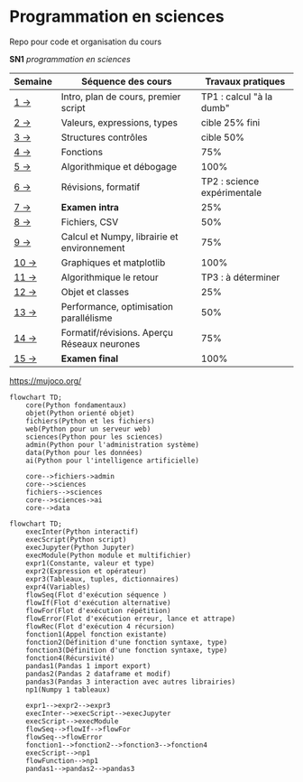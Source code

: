 # Programmation en sciences
Repo pour code et organisation du cours 

**SN1** *programmation en sciences*

| Semaine                | Séquence des cours                          | Travaux pratiques           |
|------------------------|---------------------------------------------|-----------------------------|
| [1 →](seances/01.md)   | Intro, plan de cours, premier script        | TP1 : calcul "à la dumb"    |
| [2 →](seances/02.md)   | Valeurs, expressions, types                 | cible 25% fini              |
| [3 →](seances/03.md)   | Structures contrôles                        | cible 50%                   |
| [4 →](seances/04.md)   | Fonctions                                   | 75%                         |
| [5 →](seances/05.md)   | Algorithmique et débogage                   | 100%                        |
| [6 →](seances/06.md)   | Révisions, formatif                         | TP2 : science expérimentale |
| [7 →](seances/07.md)   | **Examen intra**                            | 25%                         |
| [8 →](seances/08.md)   | Fichiers, CSV                               | 50%                         |
| [9 →](seances/09.md)   | Calcul et Numpy, librairie et environnement | 75%                         |
| [10 →](seances/10.md)  | Graphiques et matplotlib                    | 100%                        |
| [11 →](seances/11.md)  | Algorithmique le retour                     | TP3 : à déterminer          |
| [12 →](seances/12.md) | Objet et classes                            | 25%                         |
| [13 →](seances/13.md) | Performance, optimisation parallélisme      | 50%                         |
| [14 →](seances/14.md) | Formatif/révisions. Aperçu Réseaux neurones | 75%                         |
| [15 →](seances/15.md) | **Examen final**                            | 100%                        |


https://mujoco.org/

```mermaid
flowchart TD;
    core(Python fondamentaux)
    objet(Python orienté objet)
    fichiers(Python et les fichiers)
    web(Python pour un serveur web)
    sciences(Python pour les sciences)
    admin(Python pour l'administration système)
    data(Python pour les données)
    ai(Python pour l'intelligence artificielle)
    
    core-->fichiers->admin
    core-->sciences
    fichiers-->sciences
    core-->sciences->ai
    core-->data
```


```mermaid
flowchart TD;
    execInter(Python interactif)
    execScript(Python script)
    execJupyter(Python Jupyter)
    execModule(Python module et multifichier)
    expr1(Constante, valeur et type)
    expr2(Expression et opérateur)
    expr3(Tableaux, tuples, dictionnaires)
    expr4(Variables)
    flowSeq(Flot d'exécution séquence )
    flowIf(Flot d'exécution alternative)
    flowFor(Flot d'exécution répétition)
    flowError(Flot d'exécution erreur, lance et attrape)
    flowRec(Flot d'exécution 4 récursion)
    fonction1(Appel fonction existante)
    fonction2(Définition d'une fonction syntaxe, type)
    fonction3(Définition d'une fonction syntaxe, type)
    fonction4(Récursivité)
    pandas1(Pandas 1 import export)
    pandas2(Pandas 2 dataframe et modif)
    pandas3(Pandas 3 interaction avec autres librairies)
    np1(Numpy 1 tableaux)
    
    expr1-->expr2-->expr3
    execInter-->execScript-->execJupyter
    execScript-->execModule
    flowSeq-->flowIf-->flowFor
    flowSeq-->flowError
    fonction1-->fonction2-->fonction3-->fonction4
    execScript-->np1
    flowFunction-->np1
    pandas1-->pandas2-->pandas3
```
